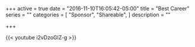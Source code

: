 +++
active = true
date = "2016-11-10T16:05:42-05:00"
title = "Best Career"
series = ""
categories = [
  "Sponsor",
  "Shareable", 
]
description = ""

+++

{{< youtube i2vDzoGlZ-g >}}
